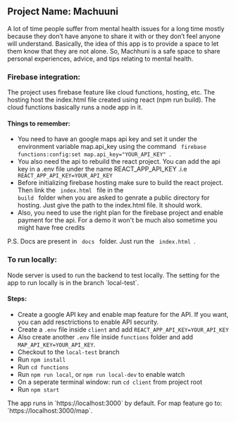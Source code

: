 ## Project Name: Machuuni
<p>A lot of time people suffer from mental health issues for a long time mostly because they don’t have anyone to share it with or they don’t feel anyone will understand. Basically, the idea of this app is to provide a space to let them know that they are not alone. So, Machhuni is a safe space to share personal experiences, advice, and tips relating to mental health. </p>

### Firebase integration:
 <p>The project uses firebase feature like cloud functions, hosting, etc. The hosting host the index.html file created using react (npm run build). The cloud functions basically runs a node app in it. </p>
  
#### Things to remember:
 - You need to have an google maps api key and set it under the environment variable map.api_key using the command <code> firebase functions:config:set map.api_key="YOUR_API_KEY" </code>.
 - You also need the api to rebuild the react project. You can add the api key in a .env file under the name REACT_APP_API_KEY .i.e <code> REACT_APP_API_KEY=YOUR_API_KEY </code>
 - Before initializing firebase hosting make sure to build the react project. Then link the <code> index.html </code> file in the <code> build </code> folder when you are asked to genrate a public directory for hosting. Just give the path to the index.html file. It should work.
 - Also, you need to use the right plan for the firebase project and enable payment for the api. For a demo it won't be much also sometime you might have free credits 
 
 P.S. Docs are present in <code> docs </code> folder. Just run the <code> index.html </code>.

 ### To run locally:
 <p> Node server is used to run the backend to test locally. The setting for the app to run locally is in the branch `local-test`. </p>
 
 #### Steps:
 - Create a google API key and enable map feature for the API. If you want, you can add resctrictions to enable API security.
 - Create a `.env` file inside `client` and add `REACT_APP_API_KEY=YOUR_API_KEY` 
 - Also create another `.env` file inside `functions` folder and add `MAP_API_KEY=YOUR_API_KEY`.
 - Checkout to the `local-test` branch
 - Run `npm install`
 - Run `cd functions`
 - Run `npm run local`, or `npm run local-dev` to enable watch
 - On a seperate terminal window: run `cd client` from project root
 - Run `npm start`

 <p> The app runs in `https://localhost:3000` by default. For map feature go to: `https://localhost:3000/map`. </p>
